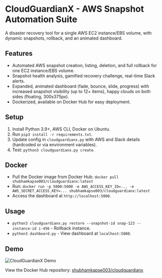 # CloudGuardianX - AWS Snapshot Automation Suite
A disaster recovery tool for a single AWS EC2 instance/EBS volume, with dynamic snapshots, rollback, and an animated dashboard.

## Features
- Automated AWS snapshot creation, listing, deletion, and full rollback for one EC2 instance/EBS volume.
- Snapshot health analysis, gamified recovery challenge, real-time Slack alerts.
- Expanded, animated dashboard (fade, bounce, slide, progress) with increased snapshot visibility (up to 12+ items), happy clouds on both sides (floating, 300x375px).
- Dockerized, available on Docker Hub for easy deployment.

## Setup
1. Install Python 3.9+, AWS CLI, Docker on Ubuntu.
2. Run `pip3 install -r requirements.txt`.
3. Update config in `cloudguardianx.py` with AWS and Slack details (hardcoded or via environment variables).
4. Test: `python3 cloudguardianx.py create`.

## Docker
- Pull the Docker image from Docker Hub: `docker pull shubhamkapse003/cloudguardianx:latest`
- Run: `docker run -p 5000:5000 -e AWS_ACCESS_KEY_ID=... -e AWS_SECRET_ACCESS_KEY=... shubhamkapse003/cloudguardianx:latest`
- Access the dashboard at `http://localhost:5000`.

## Usage
- `python3 cloudguardianx.py restore --snapshot-id snap-123 --instance-id i-456` - Rollback instance.
- `python3 dashboard.py` - View dashboard at `localhost:5000`.

## Demo
![CloudGuardianX Demo](demo1.gif)

View the Docker Hub repository: [shubhamkapse003/cloudguardianx](https://hub.docker.com/repository/docker/shubhamkapse003/cloudguardianx)